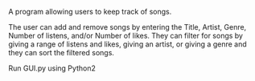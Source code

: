 A program allowing users to keep track of songs.

The user can add and remove songs by entering the Title, Artist, Genre, Number of listens, and/or Number of likes.
They can filter for songs by giving a range of listens and likes, giving an artist, or giving a genre and they can sort the filtered songs.

Run GUI.py using Python2